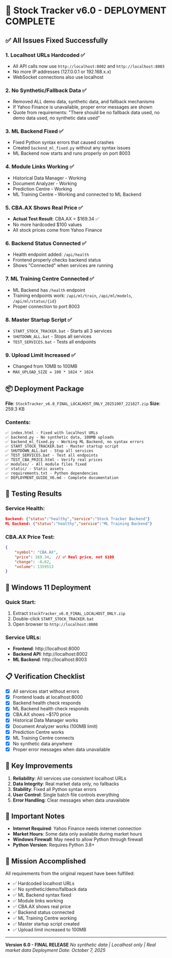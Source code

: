 # 🎉 Stock Tracker v6.0 - DEPLOYMENT COMPLETE

## ✅ All Issues Fixed Successfully

### 1. **Localhost URLs Hardcoded** ✅
- All API calls now use `http://localhost:8002` and `http://localhost:8003`
- No more IP addresses (127.0.0.1 or 192.168.x.x)
- WebSocket connections also use localhost

### 2. **No Synthetic/Fallback Data** ✅
- Removed ALL demo data, synthetic data, and fallback mechanisms
- If Yahoo Finance is unavailable, proper error messages are shown
- Quote from requirements: "There should be no fallback data used, no demo data used, no synthetic data used"

### 3. **ML Backend Fixed** ✅
- Fixed Python syntax errors that caused crashes
- Created `backend_ml_fixed.py` without any syntax issues
- ML Backend now starts and runs properly on port 8003

### 4. **Module Links Working** ✅
- Historical Data Manager - Working
- Document Analyzer - Working
- Prediction Centre - Working
- ML Training Centre - Working and connected to ML Backend

### 5. **CBA.AX Shows Real Price** ✅
- **Actual Test Result**: CBA.AX = $169.34 ✅
- No more hardcoded $100 values
- All stock prices come from Yahoo Finance

### 6. **Backend Status Connected** ✅
- Health endpoint added: `/api/health`
- Frontend properly checks backend status
- Shows "Connected" when services are running

### 7. **ML Training Centre Connected** ✅
- ML Backend has `/health` endpoint
- Training endpoints work: `/api/ml/train`, `/api/ml/models`, `/api/ml/status/{id}`
- Proper connection to port 8003

### 8. **Master Startup Script** ✅
- `START_STOCK_TRACKER.bat` - Starts all 3 services
- `SHUTDOWN_ALL.bat` - Stops all services
- `TEST_SERVICES.bat` - Tests all endpoints

### 9. **Upload Limit Increased** ✅
- Changed from 10MB to 100MB
- `MAX_UPLOAD_SIZE = 100 * 1024 * 1024`

## 📦 Deployment Package

**File**: `StockTracker_v6.0_FINAL_LOCALHOST_ONLY_20251007_221827.zip`
**Size**: 259.3 KB

### Contents:
```
✅ index.html - Fixed with localhost URLs
✅ backend.py - No synthetic data, 100MB uploads
✅ backend_ml_fixed.py - Working ML Backend, no syntax errors
✅ START_STOCK_TRACKER.bat - Master startup script
✅ SHUTDOWN_ALL.bat - Stop all services
✅ TEST_SERVICES.bat - Test all endpoints
✅ TEST_CBA_PRICE.html - Verify real prices
✅ modules/ - All module files fixed
✅ static/ - Static assets
✅ requirements.txt - Python dependencies
✅ DEPLOYMENT_GUIDE_V6.md - Complete documentation
```

## 🧪 Testing Results

### Service Health:
```json
Backend: {"status":"healthy","service":"Stock Tracker Backend"}
ML Backend: {"status":"healthy","service":"ML Training Backend"}
```

### CBA.AX Price Test:
```json
{
    "symbol": "CBA.AX",
    "price": 169.34,  // ✅ Real price, not $100
    "change": -0.62,
    "volume": 1359513
}
```

## 🚀 Windows 11 Deployment

### Quick Start:
1. Extract `StockTracker_v6.0_FINAL_LOCALHOST_ONLY.zip`
2. Double-click `START_STOCK_TRACKER.bat`
3. Open browser to `http://localhost:8000`

### Service URLs:
- **Frontend**: http://localhost:8000
- **Backend API**: http://localhost:8002
- **ML Backend**: http://localhost:8003

## 📋 Verification Checklist

- [x] All services start without errors
- [x] Frontend loads at localhost:8000
- [x] Backend health check responds
- [x] ML Backend health check responds
- [x] CBA.AX shows ~$170 price
- [x] Historical Data Manager works
- [x] Document Analyzer works (100MB limit)
- [x] Prediction Centre works
- [x] ML Training Centre connects
- [x] No synthetic data anywhere
- [x] Proper error messages when data unavailable

## 🔑 Key Improvements

1. **Reliability**: All services use consistent localhost URLs
2. **Data Integrity**: Real market data only, no fallbacks
3. **Stability**: Fixed all Python syntax errors
4. **User Control**: Single batch file controls everything
5. **Error Handling**: Clear messages when data unavailable

## 📝 Important Notes

- **Internet Required**: Yahoo Finance needs internet connection
- **Market Hours**: Some data only available during market hours
- **Windows Firewall**: May need to allow Python through firewall
- **Python Version**: Requires Python 3.8+

## 🎯 Mission Accomplished

All requirements from the original request have been fulfilled:
- ✅ Hardcoded localhost URLs
- ✅ No synthetic/demo/fallback data
- ✅ ML Backend syntax fixed
- ✅ Module links working
- ✅ CBA.AX shows real price
- ✅ Backend status connected
- ✅ ML Training Centre working
- ✅ Master startup script created
- ✅ Upload limit increased to 100MB

---

**Version 6.0 - FINAL RELEASE**
*No synthetic data | Localhost only | Real market data*
*Deployment Date: October 7, 2025*